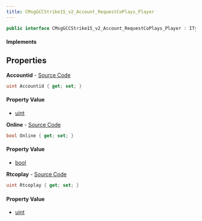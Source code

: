 ```yaml
---
title: CMsgGCCStrike15_v2_Account_RequestCoPlays_Player
---
```


```csharp
public interface CMsgGCCStrike15_v2_Account_RequestCoPlays_Player : ITypedProtobuf<CMsgGCCStrike15_v2_Account_RequestCoPlays_Player>, INativeHandle
```

#### Implements

## Properties

**Accountid** - [Source Code](https://github.com/swiftly-solution/swiftlys2/blob/master/managed/src/SwiftlyS2.Generated/Protobufs/Interfaces/CMsgGCCStrike15_v2_Account_RequestCoPlays_Player.cs#L13)

```csharp
uint Accountid { get; set; }
```

#### Property Value

- [uint](https://learn.microsoft.com/dotnet/api/system.uint32)

**Online** - [Source Code](https://github.com/swiftly-solution/swiftlys2/blob/master/managed/src/SwiftlyS2.Generated/Protobufs/Interfaces/CMsgGCCStrike15_v2_Account_RequestCoPlays_Player.cs#L19)

```csharp
bool Online { get; set; }
```

#### Property Value

- [bool](https://learn.microsoft.com/dotnet/api/system.boolean)

**Rtcoplay** - [Source Code](https://github.com/swiftly-solution/swiftlys2/blob/master/managed/src/SwiftlyS2.Generated/Protobufs/Interfaces/CMsgGCCStrike15_v2_Account_RequestCoPlays_Player.cs#L16)

```csharp
uint Rtcoplay { get; set; }
```

#### Property Value

- [uint](https://learn.microsoft.com/dotnet/api/system.uint32)

